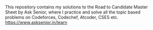 This repository contains my solutions to the Road to Candidate Master Sheet by Ask Senior, where I practice and solve all the topic based problems on Codeforces, Codechef, Atcoder, CSES etc.  
https://www.asksenior.in/learn
